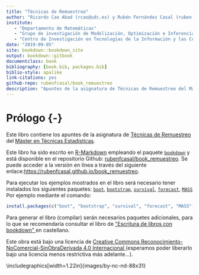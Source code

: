 ```yaml
--- 
title: "Técnicas de Remuestreo"
author: "Ricardo Cao Abad (rcao@udc.es) y Rubén Fernández Casal (ruben.fcasal@udc.es)"
institute: 
   - "Departamento de Matemáticas"
   - "Grupo de investigación de Modelización, Optimización e Inferencia Estadística (MODES)"
   - "Centro de Investigación en Tecnologías de la Información y las Comunicaciones (CITIC)"
date: "2019-09-05"
site: bookdown::bookdown_site
output: bookdown::gitbook
documentclass: book
bibliography: [book.bib, packages.bib]
biblio-style: apalike
link-citations: yes
github-repo: rubenfcasal/book_remuestreo
description: "Apuntes de la asignatura de Técnicas de Remuestreo del Máster en Técnicas Estadísticas."
---
```



# Prólogo {-}

Este libro contiene los apuntes de la asignatura de [Técnicas de Remuestreo](http://eamo.usc.es/pub/mte/index.php/es/?option=com_content&view=article&id=2202&idm=22&a%C3%B1o=2019) del [Máster en Técnicas Estadísticas](http://eio.usc.es/pub/mte). 

Este libro ha sido escrito en [R-Markdown](http://rmarkdown.rstudio.com) empleando el paquete [`bookdown`](https://bookdown.org/yihui/bookdown/)  y está disponible en el repositorio Github: [rubenfcasal/book_remuestreo](https://github.com/rubenfcasal/book_remuestreo). 
Se puede acceder a la versión en línea a través del siguiente enlace:<https://rubenfcasal.github.io/book_remuestreo>.

Para ejecutar los ejemplos mostrados en el libro será necesario tener instalados los siguientes paquetes:
[`boot`](https://cran.r-project.org/web/packages/boot/index.html), [`bootstrap`](https://cran.r-project.org/web/packages/bootstrap/index.html), [`survival`](https://cran.r-project.org/web/packages/survival/index.html), [`forecast`](https://cran.r-project.org/web/packages/forecast/index.html), [`MASS`](https://cran.r-project.org/web/packages/MASS/index.html)
Por ejemplo mediante el comando:

```r
install.packages(c("boot", "bootstrap", "survival", "forecast", "MASS"))
```

Para generar el libro (compilar) serán necesarios paquetes adicionales, 
para lo que se recomendaría consultar el libro de ["Escritura de libros con bookdown" ](https://rubenfcasal.github.io/bookdown_intro) en castellano.


Este obra está bajo una licencia de [Creative Commons Reconocimiento-NoComercial-SinObraDerivada 4.0 Internacional ](https://creativecommons.org/licenses/by-nc-nd/4.0/deed.es_ES) 
(esperamos poder liberarlo bajo una licencia menos restrictiva más adelante...).


\includegraphics[width=1.22in]{images/by-nc-nd-88x31} 



